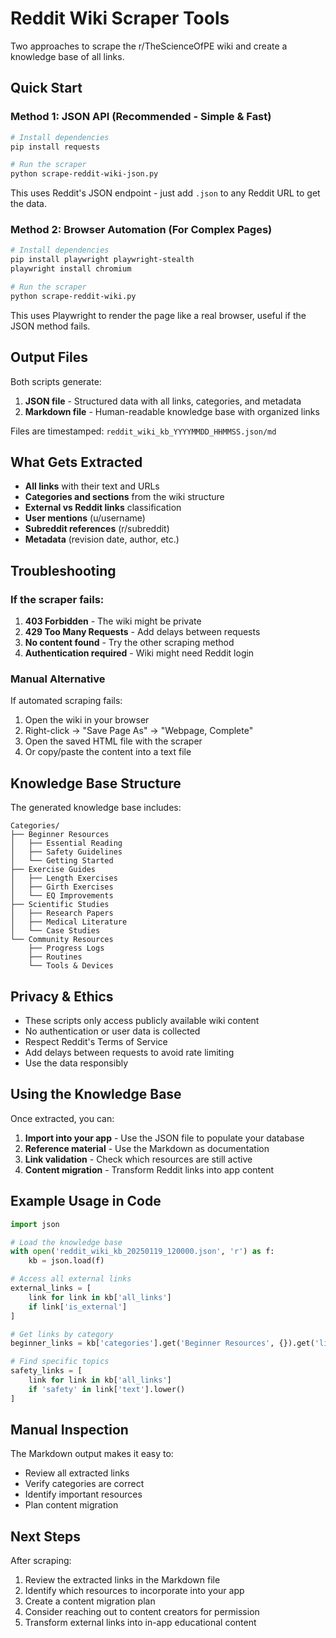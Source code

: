 # Reddit Wiki Scraper Tools

Two approaches to scrape the r/TheScienceOfPE wiki and create a knowledge base of all links.

## Quick Start

### Method 1: JSON API (Recommended - Simple & Fast)

```bash
# Install dependencies
pip install requests

# Run the scraper
python scrape-reddit-wiki-json.py
```

This uses Reddit's JSON endpoint - just add `.json` to any Reddit URL to get the data.

### Method 2: Browser Automation (For Complex Pages)

```bash
# Install dependencies
pip install playwright playwright-stealth
playwright install chromium

# Run the scraper
python scrape-reddit-wiki.py
```

This uses Playwright to render the page like a real browser, useful if the JSON method fails.

## Output Files

Both scripts generate:

1. **JSON file** - Structured data with all links, categories, and metadata
2. **Markdown file** - Human-readable knowledge base with organized links

Files are timestamped: `reddit_wiki_kb_YYYYMMDD_HHMMSS.json/md`

## What Gets Extracted

- **All links** with their text and URLs
- **Categories and sections** from the wiki structure
- **External vs Reddit links** classification
- **User mentions** (u/username)
- **Subreddit references** (r/subreddit)
- **Metadata** (revision date, author, etc.)

## Troubleshooting

### If the scraper fails:

1. **403 Forbidden** - The wiki might be private
2. **429 Too Many Requests** - Add delays between requests
3. **No content found** - Try the other scraping method
4. **Authentication required** - Wiki might need Reddit login

### Manual Alternative

If automated scraping fails:
1. Open the wiki in your browser
2. Right-click → "Save Page As" → "Webpage, Complete"
3. Open the saved HTML file with the scraper
4. Or copy/paste the content into a text file

## Knowledge Base Structure

The generated knowledge base includes:

```
Categories/
├── Beginner Resources
│   ├── Essential Reading
│   ├── Safety Guidelines
│   └── Getting Started
├── Exercise Guides
│   ├── Length Exercises
│   ├── Girth Exercises
│   └── EQ Improvements
├── Scientific Studies
│   ├── Research Papers
│   ├── Medical Literature
│   └── Case Studies
└── Community Resources
    ├── Progress Logs
    ├── Routines
    └── Tools & Devices
```

## Privacy & Ethics

- These scripts only access publicly available wiki content
- No authentication or user data is collected
- Respect Reddit's Terms of Service
- Add delays between requests to avoid rate limiting
- Use the data responsibly

## Using the Knowledge Base

Once extracted, you can:

1. **Import into your app** - Use the JSON file to populate your database
2. **Reference material** - Use the Markdown as documentation
3. **Link validation** - Check which resources are still active
4. **Content migration** - Transform Reddit links into app content

## Example Usage in Code

```python
import json

# Load the knowledge base
with open('reddit_wiki_kb_20250119_120000.json', 'r') as f:
    kb = json.load(f)

# Access all external links
external_links = [
    link for link in kb['all_links']
    if link['is_external']
]

# Get links by category
beginner_links = kb['categories'].get('Beginner Resources', {}).get('links', [])

# Find specific topics
safety_links = [
    link for link in kb['all_links']
    if 'safety' in link['text'].lower()
]
```

## Manual Inspection

The Markdown output makes it easy to:
- Review all extracted links
- Verify categories are correct
- Identify important resources
- Plan content migration

## Next Steps

After scraping:
1. Review the extracted links in the Markdown file
2. Identify which resources to incorporate into your app
3. Create a content migration plan
4. Consider reaching out to content creators for permission
5. Transform external links into in-app educational content